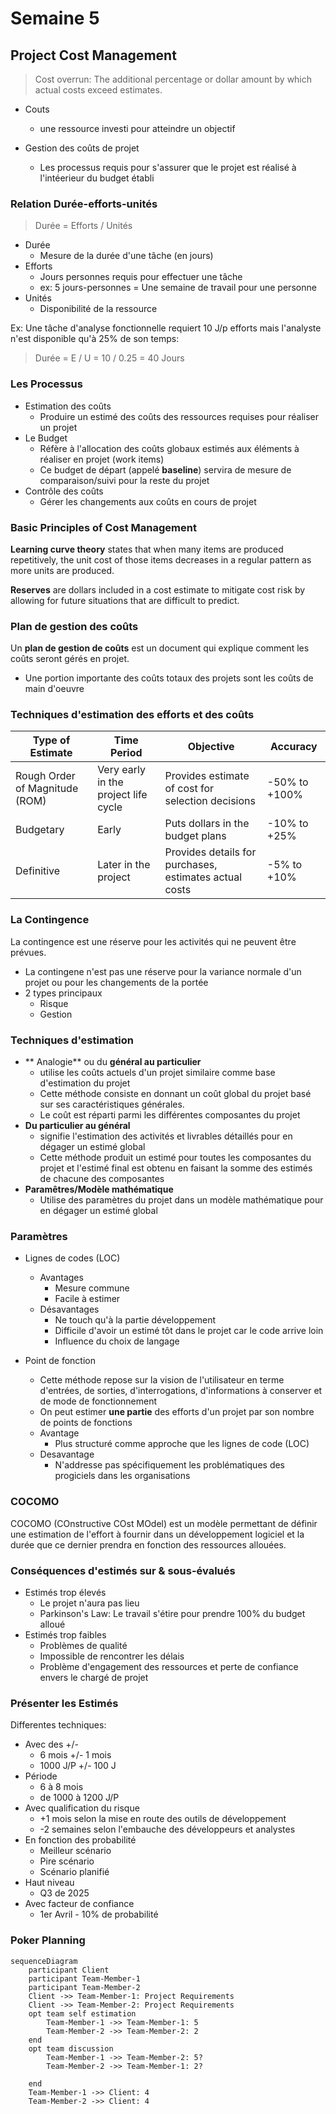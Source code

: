 # Semaine 5

## Project Cost Management

> Cost overrun: The additional percentage or dollar amount by which actual costs exceed estimates.

+ Couts
    + une ressource investi pour atteindre un objectif

+ Gestion des coûts de projet
    + Les processus requis pour s'assurer que le projet est réalisé à l'intéerieur du budget établi

### Relation Durée-efforts-unités

> Durée = Efforts / Unités

+ Durée
    + Mesure de la durée d'une tâche (en jours)
+ Efforts
    + Jours personnes requis pour effectuer une tâche
    + ex: 5 jours-personnes = Une semaine de travail pour une personne
+ Unités
    + Disponibilité de la ressource

Ex: Une tâche d'analyse fonctionnelle requiert 10 J/p efforts mais l'analyste n'est disponible qu'à 25% de son temps:
> Durée = E / U = 10 / 0.25 = 40 Jours

### Les Processus

+ Estimation des coûts
    + Produire un estimé des coûts des ressources requises pour réaliser un projet
+ Le Budget
    + Réfère à l'allocation des coûts globaux estimés aux éléments à réaliser en projet (work items)
    + Ce budget de départ (appelé **baseline**) servira de mesure de comparaison/suivi pour la reste du projet
+ Contrôle des coûts
    + Gérer les changements aux coûts en cours de projet

### Basic Principles of Cost Management

**Learning curve theory** states that when many items are produced repetitively, the unit cost of those items decreases in a regular pattern as more units are produced.

**Reserves** are dollars included in a cost estimate to mitigate cost risk by allowing for future situations that are difficult to predict.

### Plan de gestion des coûts 

Un **plan de gestion de coûts** est un document qui explique comment les coûts seront gérés en projet.

+ Une portion importante des coûts totaux des projets sont les coûts de main d'oeuvre

### Techniques d'estimation des efforts et des coûts

Type of Estimate | Time Period | Objective | Accuracy
---|---|---|---
Rough Order of Magnitude (ROM) | Very early in the project life cycle | Provides estimate of cost for selection decisions | -50% to +100%
Budgetary | Early | Puts dollars in the budget plans | -10% to +25%
Definitive | Later in the project | Provides details for purchases, estimates actual costs | -5% to +10%

### La Contingence

La contingence est une réserve pour les activités qui ne peuvent être prévues.
+ La contingene n'est pas une réserve pour la variance normale d'un projet ou pour les changements de la portée
+ 2 types principaux
    + Risque
    + Gestion

### Techniques d'estimation

+ ** Analogie** ou du **général au particulier**
    + utilise les coûts actuels d'un projet similaire comme base d'estimation du projet
    + Cette méthode consiste en donnant un coût global du projet basé sur ses caractéristiques générales.
    + Le coût est réparti parmi les différentes composantes du projet
+ **Du particulier au général**
    + signifie l'estimation des activités et livrables détaillés pour en dégager un estimé global
    + Cette méthode produit un estimé pour toutes les composantes du projet et l'estimé final est obtenu en faisant la somme des estimés de chacune des composantes
+ **Paramêtres/Modèle mathématique**
    + Utilise des paramètres du projet dans un modèle mathématique pour en dégager un estimé global

### Paramètres

+ Lignes de codes (LOC)
    + Avantages
        + Mesure commune
        + Facile à estimer
    + Désavantages
        + Ne touch qu'à la partie développement
        + Difficile d'avoir un estimé tôt dans le projet car le code arrive loin
        + Influence du choix de langage

+ Point de fonction
    + Cette méthode repose sur la vision de l'utilisateur en terme d'entrées, de sorties, d'interrogations, d'informations à conserver et de mode de fonctionnement
    + On peut estimer **une partie** des efforts d'un projet par son nombre de points de fonctions
    + Avantage
        + Plus structuré comme approche que les lignes de code (LOC)
    + Desavantage
        + N'addresse pas spécifiquement les problématiques des progiciels dans les organisations

### COCOMO

COCOMO (COnstructive COst MOdel) est un modèle permettant de définir une estimation de l'effort à fournir dans un développement logiciel et la durée que ce dernier prendra en fonction des ressources allouées.

### Conséquences d'estimés sur & sous-évalués

+ Estimés trop élevés
    + Le projet n'aura pas lieu
    + Parkinson's Law: Le travail s'étire pour prendre 100% du budget alloué
+ Estimés trop faibles
    + Problèmes de qualité
    + Impossible de rencontrer les délais
    + Problème d'engagement des ressources et perte de confiance envers le chargé de projet

### Présenter les Estimés

Differentes techniques:
+ Avec des +/-
    + 6 mois +/- 1 mois
    + 1000 J/P +/- 100 J
+ Période
    + 6 à 8 mois
    + de 1000 à 1200 J/P
+ Avec qualification du risque
    + +1 mois selon la mise en route des outils de développement
    + -2 semaines selon l'embauche des développeurs et analystes
+ En fonction des probabilité
    + Meilleur scénario
    + Pire scénario
    + Scénario planifié
+ Haut niveau
    + Q3 de 2025
+ Avec facteur de confiance
    + 1er Avril - 10% de probabilité

### Poker Planning

```mermaid
sequenceDiagram
    participant Client
    participant Team-Member-1
    participant Team-Member-2
    Client ->> Team-Member-1: Project Requirements
    Client ->> Team-Member-2: Project Requirements
    opt team self estimation
        Team-Member-1 ->> Team-Member-1: 5
        Team-Member-2 ->> Team-Member-2: 2
    end
    opt team discussion
        Team-Member-1 ->> Team-Member-2: 5?
        Team-Member-2 ->> Team-Member-1: 2?

    end
    Team-Member-1 ->> Client: 4
    Team-Member-2 ->> Client: 4
```